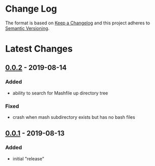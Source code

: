 Change Log
==========

The format is based on [Keep a Changelog] and this project adheres to
[Semantic Versioning].

Latest Changes
==============

[0.0.2] - 2019-08-14
--------------------

### Added

-   ability to search for Mashfile up directory tree

### Fixed

-   crash when mash subdirectory exists but has no bash files

[0.0.1] - 2019-08-13
--------------------

### Added

-   initial "release"

  [Keep a Changelog]: http://keepachangelog.com/
  [Semantic Versioning]: http://semver.org/
  [0.0.2]: https://github.com/binaryphile/mash/compare/0.0.1...0.0.2
  [0.0.1]: https://github.com/binaryphile/mash/tree/0.0.1
